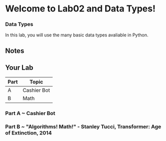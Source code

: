 # Welcome to Lab02 and Data Types!

### Data Types

In this lab, you will use the many basic data types avaliable in Python.

## Notes 
### 


## Your Lab

|Part | Topic |
| --- | --- |
|A | Cashier Bot|
|B  | Math | 

### Part A ~ **Cashier Bot**


### Part B ~ **"Algorithms! Math!" - Stanley Tucci, Transformer: Age of Extinction, 2014**


